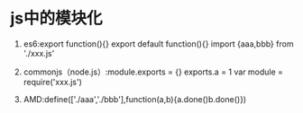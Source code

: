 # js中的模块化

1. es6:export function(){} export default function(){}  import {aaa,bbb} from './xxx.js'

2. commonjs（node.js）:module.exports = {} exports.a = 1 var module = require('xxx.js')

3. AMD:define(['./aaa','./bbb'],function(a,b){a.done()b.done()})
